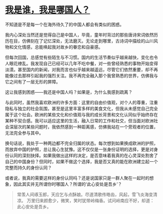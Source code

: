 # [我是谁，我是哪国人？](https://github.com/cufezhusy/cufezhusy.github.io/issues/5)

不知道是不是每一个在海外待久了的中国人都会有类似的困惑。

我内心深处当然还是觉得自己是中国人，毕竟，童年时背过的那些唐诗宋词依然历历在目，仿佛刻在了记忆深处，无法磨灭。无论走到哪里，古诗词中描绘的山川风物和文化情感，总能唤起我对故乡的眷恋和自豪感。

但每次回国，总感觉有些陌生与不习惯。国内的生活节奏似乎越来越快，变化也令人眼花缭乱。我发现自己已经可以几年不吃中餐，对一些曾经熟悉的事物开始变得淡漠。甚至国内的新闻，对我而言也似乎越来越遥远，尽管它们依然重要，却不再能像过去那样引起我的强烈关注。我不再完全融入那个我曾熟悉的世界，仿佛我与它之间有了一层无形的屏障。

这让我感到困惑——我还是中国人吗？如果是，为什么我感到疏离？

与此同时，虽然我喜欢欧洲的许多方面：这里的自由价值观，对个人的尊重，注重隐私与独立的社会氛围，甚至是这里丰富多样的美食文化，但我从未感觉自己完全属于这个社会。欧洲的某些文化和价值观与我的成长背景和文化认同似乎始终存在某种不契合感。我可以适应这里的生活，融入日常的工作和社交，但当面对欧洲社会深层次的某些问题时，我依然感到一种距离感，仿佛我站在一个旁观者的位置，无法完全参与其中。

换句话说，我处于一种两边都不完全归属的状态。每次想到如果换成欧洲的护照，而放弃中国的护照，总让我心生犹豫。这不仅仅是一张身份证明的选择，更是对身份认同的深刻抉择。如果我做出这样的决定，是否意味着我真的在心灵深处割舍了自己的中国身份？但同时，如果不做这个选择，我是否又真的能在欧洲建立起一个完整而持久的身份认同？

或者说，我真的需要这样的身份认同吗？还是说国家只是一群人聚在一起时的想象，因此其实并无所谓你时哪国人？所谓的‘此心安处是吾乡’？

> 常羡人间琢玉郎，天应乞与点酥娘。尽道清歌传皓齿，风起，雪飞炎海变清凉。
万里归来颜愈少，微笑，笑时犹带岭梅香。试问岭南应不好，却道：此心安处是吾乡。